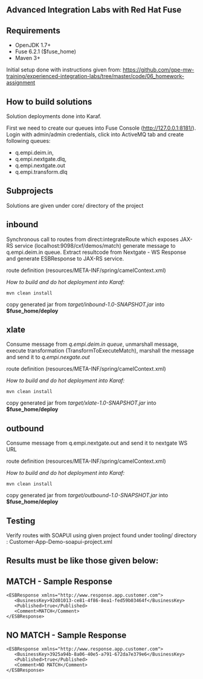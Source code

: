 Advanced Integration Labs with Red Hat Fuse
--

Requirements
--
- OpenJDK 1.7+
- Fuse 6.2.1 ($fuse_home)
- Maven 3+

Initial setup done with instructions given from:
https://github.com/gpe-mw-training/experienced-integration-labs/tree/master/code/06_homework-assignment

How to build solutions
--
Solution deployments done into Karaf.

First we need to create our queues into Fuse Console (http://127.0.0.1:8181/). Login with admin/admin credentials, click into ActiveMQ tab and create following queues: 

 - q.empi.deim.in, 
 - q.empi.nextgate.dlq, 
 - q.empi.nextgate.out
 - q.empi.transform.dlq

Subprojects
---
Solutions are given under core/ directory of the project

inbound
---
 Synchronous call to routes from direct:integrateRoute which exposes JAX-RS service (localhost:9098/cxf/demos/match) generate message to q.empi.deim.in queue. Extract resultcode from Nextgate - WS Response and generate ESBResponse to JAX-RS service.

 route definition (resources/META-INF/spring/camelContext.xml)

*How to build and do hot deployment into Karaf:*
  ```
  mvn clean install
  ```
copy generated jar from *target/inbound-1.0-SNAPSHOT.jar* into **$fuse_home/deploy**
 
xlate
---
  Consume message from *q.empi.deim.in queue*, unmarshall message, execute transformation (TransformToExecuteMatch), marshall the message and send it to *q.empi.nexgate.out* 
 
 route definition (resources/META-INF/spring/camelContext.xml)
 
*How to build and do hot deployment into Karaf:*
```
mvn clean install 
```
copy generated jar from *target/xlate-1.0-SNAPSHOT.jar* into **$fuse_home/deploy**
    
outbound
---
  Consume message from q.empi.nextgate.out and send it to nextgate WS URL

  route definition (resources/META-INF/spring/camelContext.xml)

*How to build and do hot deployment into Karaf:*
 ``` 
 mvn clean install
 ``` 
copy generated jar from *target/outbound-1.0-SNAPSHOT.jar* into **$fuse_home/deploy**  

Testing
--
Verify routes with SOAPUI using given project found under tooling/ directory : Customer-App-Demo-soapui-project.xml

Results must be like those given below:
--
MATCH - Sample Response
---
```
<ESBResponse xmlns="http://www.response.app.customer.com">
   <BusinessKey>92d01013-ce81-4f86-8ea1-fed59b03464f</BusinessKey>
   <Published>true</Published>
   <Comment>MATCH</Comment>
</ESBResponse>
```

NO MATCH - Sample Response
---
```
<ESBResponse xmlns="http://www.response.app.customer.com">
   <BusinessKey>3925a94b-8a06-40e5-a791-672da7e379e6</BusinessKey>
   <Published>true</Published>
   <Comment>NO MATCH</Comment>
</ESBResponse>
```

